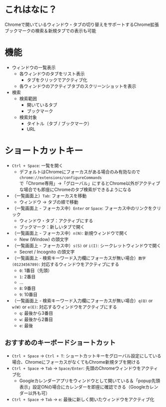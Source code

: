 # これはなに？
Chromeで開いているウィンドウ・タブの切り替えをサポートするChrome拡張  
ブックマークの検索＆新規タブでの表示も可能

# 機能
* ウィンドウの一覧表示
	* 各ウィンドウのタブをリスト表示
		* タブをクリックでアクティブ化
	* 各ウィンドウのアクティブタブのスクリーンショットを表示
* 検索
	* 検索範囲
		* 開いているタブ
		* ブックマーク
	* 検索対象
		* タイトル（タブ / ブックマーク）
		* URL

# ショートカットキー
* `Ctrl + Space`: 一覧を開く
	* デフォルトはChromeにフォーカスがある場合のみ有効なので  
		`chrome://extensions/configureCommands`  
		で「Chrome専用」→「グローバル」にするとChrome以外がアクティブな場合でも即座にChromeのタブ検索ができるようになる
* （一覧画面上）`Tab`: フォーカスを移動
	* ウィンドウ → タブの順で移動
* （一覧画面上 - フォーカス中）`Enter` or `Space`: フォーカス中のリンクをクリック
	* ウィンドウ・タブ：アクティブにする
	* ブックマーク：新しいタブで開く
* （一覧画面上 - フォーカス中）`n(N)`: 新規ウィンドウで開く
	* New (Window) の頭文字
* （一覧画面上 - フォーカス中）`s(S)` or `i(I)`: シークレットウィンドウで開く
	* Secret / Incognito の頭文字
* （一覧画面上 - 検索キーワード入力欄にフォーカスが無い場合）`数字(0123456789)`: 対応するウィンドウをアクティブにする
	* `0`: 1番目（先頭）
	* `1`: 2番目
	* ...
	* `8`: 9番目
	* `9`: 10番目
* （一覧画面上 - 検索キーワード入力欄にフォーカスが無い場合）`q(Q)` or `w(W)` or `e(E)`: 対応するウィンドウをアクティブにする
	* `q`: 最後から3番目
	* `w`: 最後から2番目
	* `e`: 最後

## おすすめのキーボードショートカット
* `Ctrl + Space` -> `Ctrl + T`: ショートカットキーをグローバル設定にしている場合、ChromeにフォーカスがなくてもChrome新規タブを開ける
* `Ctrl + Space` -> `Tab` -> `Space/Enter`: 先頭のChromeウィンドウをアクティブ化
	* Googleカレンダーアプリをウィンドウとして開いている＆「popup先頭表示」設定ONの場合にカレンダーを即座に確認できる（Googleカレンダー以外も可）
* `Ctrl + Space` -> `Tab` -> `e`: 最後に新しく開いたウィンドウをアクティブ化
